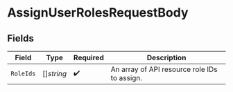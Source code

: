# AssignUserRolesRequestBody


## Fields

| Field                                        | Type                                         | Required                                     | Description                                  |
| -------------------------------------------- | -------------------------------------------- | -------------------------------------------- | -------------------------------------------- |
| `RoleIds`                                    | []*string*                                   | :heavy_check_mark:                           | An array of API resource role IDs to assign. |